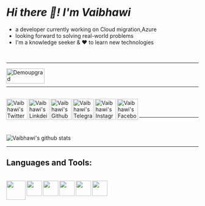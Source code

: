 # *Hi there 👋! I'm Vaibhawi*

 - a developer currently working on Cloud migration,Azure 
 - looking forward to solving real-world problems
 - I'm a knowledge seeker & ❤️ to learn new technologies
 
<br/>
<hr>
<a> <img align="left" height="40" width="100" src="https://komarev.com/ghpvc/?username=madhavi-kumari&label=Views&color=blue&style=plastic" alt="Demoupgrad" /> </a>
 <br/>
 <br/>
 <hr>
 <br/>
 
<a href="https://twitter.com/VaibhawiK1">
  <img align="left" alt="Vaibhawi's Twitter" width="55px" src="https://cdn.jsdelivr.net/npm/simple-icons@v3/icons/twitter.svg" />
</a>
<a href="https://www.linkedin.com/in/vaibhawi-kumari-781867185/">
  <img align="left" alt="Vaibhawi's Linkdein" width="55px" src="https://cdn.jsdelivr.net/npm/simple-icons@v3/icons/linkedin.svg" />
</a>
<a href="https://github.com/Vaibhawik1">
  <img align="left" alt="Vaibhawi's Github" width="55px" src="https://cdn.jsdelivr.net/npm/simple-icons@v3/icons/github.svg" />
</a>
<a href="https://web.telegram.org/z/">
  <img align="left" alt="Vaibhawi's Telegram" width="55px" src="https://cdn.jsdelivr.net/npm/simple-icons@v3/icons/telegram.svg" />
</a>
<a href="https://www.instagram.com/vaibhawi_roy/">
  <img align="left" alt="Vaibhawi's Instagram" width="55px" src="https://cdn.jsdelivr.net/npm/simple-icons@v3/icons/instagram.svg" />
</a>
<a href="https://www.facebook.com/vaibhawi.kumari.92/">
  <img align="left" alt="Vaibhawi's Facebook" width="55px" src="https://cdn.jsdelivr.net/npm/simple-icons@v3/icons/facebook.svg" />
</a>

<br/>
<br/>
<hr>
<br/>

![Vaibhawi's github stats](https://github-readme-stats.vercel.app/api?username=Vaibhawik1&show_icons=true&theme=radical)
<br/>
<hr>
<h2> Languages and Tools:</h2></br> 
<a>
  <img align="left" img height="50" src="https://logos-download.com/wp-content/uploads/2018/09/Apache_Tomcat_Logo.png"></a>

<a>
  <img align="left" img height="40" src="https://upload.wikimedia.org/wikipedia/commons/e/ee/.NET_Core_Logo.svg"></a>

<a>
  <img align="left" img height="40" src="https://upload.wikimedia.org/wikipedia/commons/9/9a/Visual_Studio_Code_1.35_icon.svg"></a>

<a>
  <img align="left" img height="40" src="https://upload.wikimedia.org/wikipedia/commons/0/0a/Python.svg"></a>

<a>
  <img align="left" img height="40" src="https://upload.wikimedia.org/wikipedia/commons/4/44/Spring_Framework_Logo_2018.svg"></a>
<a>
  <img align="left" img height="40" src="https://logos-download.com/wp-content/uploads/2016/10/Java_logo_icon.png"></a>



